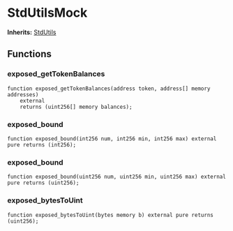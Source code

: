 # StdUtilsMock
**Inherits:**
[StdUtils](/lib/forge-std/src/StdUtils.sol/abstract.StdUtils.md)


## Functions
### exposed_getTokenBalances


```solidity
function exposed_getTokenBalances(address token, address[] memory addresses)
    external
    returns (uint256[] memory balances);
```

### exposed_bound


```solidity
function exposed_bound(int256 num, int256 min, int256 max) external pure returns (int256);
```

### exposed_bound


```solidity
function exposed_bound(uint256 num, uint256 min, uint256 max) external pure returns (uint256);
```

### exposed_bytesToUint


```solidity
function exposed_bytesToUint(bytes memory b) external pure returns (uint256);
```


